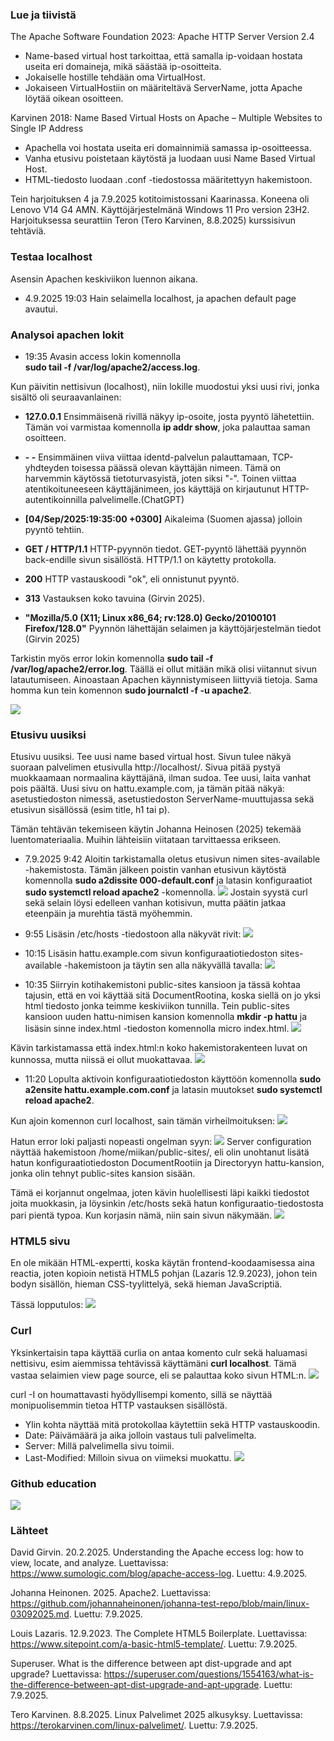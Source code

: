 ### Lue ja tiivistä
The Apache Software Foundation 2023: Apache HTTP Server Version 2.4 

- Name-based virtual host tarkoittaa, että samalla ip-voidaan hostata useita eri domaineja, mikä säästää ip-osoitteita.
- Jokaiselle hostille tehdään oma VirtualHost.
- Jokaiseen VirtualHostiin on määriteltävä ServerName, jotta Apache löytää oikean osoitteen.

Karvinen 2018: Name Based Virtual Hosts on Apache – Multiple Websites to Single IP Address

- Apachella voi hostata useita eri domainnimiä samassa ip-osoitteessa.
- Vanha etusivu poistetaan käytöstä ja luodaan uusi Name Based Virtual Host.
- HTML-tiedosto luodaan .conf -tiedostossa määritettyyn hakemistoon.

Tein harjoituksen 4 ja 7.9.2025 kotitoimistossani Kaarinassa. Koneena oli Lenovo V14 G4 AMN. Käyttöjärjestelmänä Windows 11 Pro version 23H2.
Harjoituksessa seurattiin Teron (Tero Karvinen, 8.8.2025) kurssisivun tehtäviä.

### Testaa localhost
Asensin Apachen keskiviikon luennon aikana.  
- 4.9.2025 19:03 Hain selaimella localhost, ja apachen default page avautui.

### Analysoi apachen lokit
- 19:35 Avasin access lokin komennolla  
__sudo tail -f /var/log/apache2/access.log__.

Kun päivitin nettisivun (localhost), niin lokille muodostui yksi uusi rivi, jonka sisältö oli seuraavanlainen:

- __127.0.0.1__ Ensimmäisenä rivillä näkyy ip-osoite, josta pyyntö lähetettiin. Tämän voi varmistaa komennolla __ip addr show__, joka palauttaa saman osoitteen.

- __- -__ Ensimmäinen viiva viittaa identd-palvelun palauttamaan, TCP-yhdteyden toisessa päässä olevan käyttäjän nimeen. Tämä on harvemmin käytössä tietoturvasyistä, joten siksi "-". Toinen viittaa atentikoituneeseen käyttäjänimeen, jos käyttäjä on kirjautunut HTTP-autentikoinnilla palvelimelle.(ChatGPT)

- __[04/Sep/2025:19:35:00 +0300]__ Aikaleima (Suomen ajassa) jolloin pyyntö tehtiin.

- __GET / HTTP/1.1__ HTTP-pyynnön tiedot. GET-pyyntö lähettää pyynnön back-endille sivun sisällöstä. HTTP/1.1 on käytetty protokolla.

- __200__ HTTP vastauskoodi "ok", eli onnistunut pyyntö.

- __313__ Vastauksen koko tavuina (Girvin 2025).

- __"Mozilla/5.0 (X11; Linux x86_64; rv:128.0) Gecko/20100101 Firefox/128.0"__ Pyynnön lähettäjän selaimen ja käyttöjärjestelmän tiedot (Girvin 2025)

Tarkistin myös error lokin komennolla __sudo tail -f /var/log/apache2/error.log__. Täällä ei ollut mitään mikä olisi viitannut sivun latautumiseen. Ainoastaan Apachen käynnistymiseen liittyviä tietoja. Sama homma kun tein komennon __sudo journalctl -f -u apache2__.

![](images/h3/accessLog.png)

### Etusivu uusiksi
Etusivu uusiksi. Tee uusi name based virtual host. Sivun tulee näkyä suoraan palvelimen etusivulla http://localhost/. Sivua pitää pystyä muokkaamaan normaalina käyttäjänä, ilman sudoa. Tee uusi, laita vanhat pois päältä. Uusi sivu on hattu.example.com, ja tämän pitää näkyä: asetustiedoston nimessä, asetustiedoston ServerName-muuttujassa sekä etusivun sisällössä (esim title, h1 tai p).

Tämän tehtävän tekemiseen käytin Johanna Heinosen (2025) tekemää luentomateriaalia. Muihin lähteisiin viitataan tarvittaessa erikseen.

- 7.9.2025 9:42 Aloitin tarkistamalla oletus etusivun nimen sites-available -hakemistosta.
Tämän jälkeen poistin vanhan etusivun käytöstä komennolla __sudo a2dissite 000-default.conf__ ja latasin konfiguraatiot __sudo systemctl reload apache2__ -komennolla.
![](images/h3/poistaVanha.png)
Jostain syystä curl sekä selain löysi edelleen vanhan kotisivun, mutta päätin jatkaa eteenpäin ja murehtia tästä myöhemmin.

- 9:55 Lisäsin /etc/hosts -tiedostoon alla näkyvät rivit:
![](images/h3/hosts.png)

-  10:15 Lisäsin hattu.example.com sivun konfiguraatiotiedoston sites-available -hakemistoon ja täytin sen alla näkyvällä tavalla:
![](images/h3/hattuConf.png)

- 10:35 Siirryin kotihakemistoni public-sites kansioon ja tässä kohtaa tajusin, että en voi käyttää sitä DocumentRootina, koska siellä on jo yksi html tiedosto jonka teimme keskiviikon tunnilla. Tein public-sites kansioon uuden hattu-nimisen kansion komennolla __mkdir -p hattu__ ja lisäsin sinne index.html -tiedoston komennolla micro index.html.
![](images/h3/uusiKansio.png)

Kävin tarkistamassa että index.html:n koko hakemistorakenteen luvat on kunnossa, mutta niissä ei ollut muokattavaa.
![](images/h3/permissions.png)

- 11:20 Lopulta aktivoin konfiguraatiotiedoston käyttöön komennolla __sudo a2ensite hattu.example.com.conf__ ja latasin muutokset __sudo systemctl reload apache2__.

Kun ajoin komennon curl localhost, sain tämän virheilmoituksen:
![](images/h3/error.png)

Hatun error loki paljasti nopeasti ongelman syyn:
![](images/h3/errorLog.png)
Server configuration näyttää hakemistoon /home/miikan/public-sites/, eli olin unohtanut lisätä hatun konfiguraatiotiedoston DocumentRootiin ja Directoryyn hattu-kansion, jonka olin tehnyt public-sites kansion sisään.

Tämä ei korjannut ongelmaa, joten kävin huolellisesti läpi kaikki tiedostot joita muokkasin, ja löysinkin /etc/hosts sekä hatun konfiguraatio-tiedostosta pari pientä typoa. Kun korjasin nämä, niin sain sivun näkymään.
![](images/h3/etusivu.png)

### HTML5 sivu
En ole mikään HTML-expertti, koska käytän frontend-koodaamisessa aina reactia, joten kopioin netistä HTML5 pohjan (Lazaris 12.9.2023), johon tein bodyn sisällön, hieman CSS-tyylittelyä, sekä hieman JavaScriptiä.

Tässä lopputulos:
![](images/h3/html.png)

### Curl
Yksinkertaisin tapa käyttää curlia on antaa komento culr sekä haluamasi nettisivu, esim aiemmissa tehtävissä käyttämäni __curl localhost__.
Tämä vastaa selaimien view page source, eli se palauttaa koko sivun HTML:n.
![](images/h3/curl.png)

curl -I on houmattavasti hyödyllisempi komento, sillä se näyttää monipuolisemmin tietoa HTTP vastauksen sisällöstä.
- Ylin kohta näyttää mitä protokollaa käytettiin sekä HTTP vastauskoodin.
- Date: Päivämäärä ja aika jolloin vastaus tuli palvelimelta.
- Server: Millä palvelimella sivu toimii.
- Last-Modified: Milloin sivua on viimeksi muokattu.
![](images/h3/curlI.png)

### Github education
![](images/h3/application.png)

### Lähteet
David Girvin. 20.2.2025. Understanding the Apache eccess log: how to view, locate, and analyze. Luettavissa: https://www.sumologic.com/blog/apache-access-log. Luettu: 4.9.2025.

Johanna Heinonen. 2025. Apache2. Luettavissa: https://github.com/johannaheinonen/johanna-test-repo/blob/main/linux-03092025.md. Luettu: 7.9.2025.

Louis Lazaris. 12.9.2023. The Complete HTML5 Boilerplate. Luettavissa: https://www.sitepoint.com/a-basic-html5-template/. Luettu: 7.9.2025.

Superuser. What is the difference between apt dist-upgrade and apt upgrade? Luettavissa: https://superuser.com/questions/1554163/what-is-the-difference-between-apt-dist-upgrade-and-apt-upgrade. Luettu: 7.9.2025.

Tero Karvinen. 8.8.2025. Linux Palvelimet 2025 alkusyksy. Luettavissa: https://terokarvinen.com/linux-palvelimet/. Luettu: 7.9.2025.